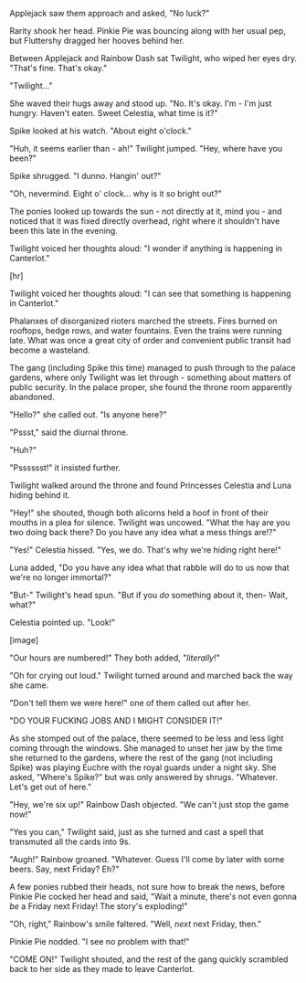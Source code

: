 Applejack saw them approach and asked, "No luck?"

Rarity shook her head. Pinkie Pie was bouncing along with her usual pep, but Fluttershy dragged her hooves behind her. 

Between Applejack and Rainbow Dash sat Twilight, who wiped her eyes dry. "That's fine. That's okay."

"Twilight..."

She waved their hugs away and stood up. "No. It's okay. I'm - I'm just hungry. Haven't eaten. Sweet Celestia, what time is it?"

Spike looked at his watch. "About eight o'clock."

"Huh, it seems earlier than - ah!" Twilight jumped. "Hey, where have you been?"

Spike shrugged. "I dunno. Hangin' out?"

"Oh, nevermind. Eight o' clock... why is it so bright out?"

The ponies looked up towards the sun - not directly at it, mind you - and noticed that it was fixed directly overhead, right where it shouldn't have been this late in the evening.

Twilight voiced her thoughts aloud: "I wonder if anything is happening in Canterlot."

\[hr\]

Twilight voiced her thoughts aloud: "I can see that something is happening in Canterlot."

Phalanxes of disorganized rioters marched the streets. Fires burned on rooftops, hedge rows, and water fountains. Even the trains were running late. What was once a great city of order and convenient public transit had become a wasteland.

The gang (including Spike this time) managed to push through to the palace gardens, where only Twilight was let through - something about matters of public security. In the palace proper, she found the throne room apparently abandoned.

"Hello?" she called out. "Is anyone here?"

"Pssst," said the diurnal throne.

"Huh?"

"Psssssst!" it insisted further.

Twilight walked around the throne and found Princesses Celestia and Luna hiding behind it.

"Hey!" she shouted, though both alicorns held a hoof in front of their mouths in a plea for silence. Twilight was uncowed. "What the hay are you two doing back there? Do you have any idea what a mess things are!?"

"Yes!" Celestia hissed. "Yes, we do. That's why we're hiding right here!"

Luna added, "Do you have any idea what that rabble will do to us now that we're no longer immortal?"

"But-" Twilight's head spun. "But if you *do* something about it, then- Wait, what?"

Celestia pointed up. "Look!"

\[image\]

"Our hours are numbered!" They both added, "*literally*!"

"Oh for crying out loud." Twilight turned around and marched back the way she came.

"Don't tell them we were here!" one of them called out after her.

"DO YOUR FUCKING JOBS AND I MIGHT CONSIDER IT!"

As she stomped out of the palace, there seemed to be less and less light coming through the windows. She managed to unset her jaw by the time she returned to the gardens, where the rest of the gang (not including Spike) was playing Euchre with the royal guards under a night sky. She asked, "Where's Spike?" but was only answered by shrugs. "Whatever. Let's get out of here."

"Hey, we're six up!" Rainbow Dash objected. "We can't just stop the game now!"

"Yes you can," Twilight said, just as she turned and cast a spell that transmuted all the cards into 9s. 

"Augh!" Rainbow groaned. "Whatever. Guess I'll come by later with some beers. Say, next Friday? Eh?"

A few ponies rubbed their heads, not sure how to break the news, before Pinkie Pie cocked her head and said, "Wait a minute, there's not even gonna *be* a Friday next Friday! The story's exploding!"

"Oh, right," Rainbow's smile faltered. "Well, *next* next Friday, then."

Pinkie Pie nodded. "I see no problem with that!"

"COME ON!" Twilight shouted, and the rest of the gang quickly scrambled back to her side as they made to leave Canterlot.